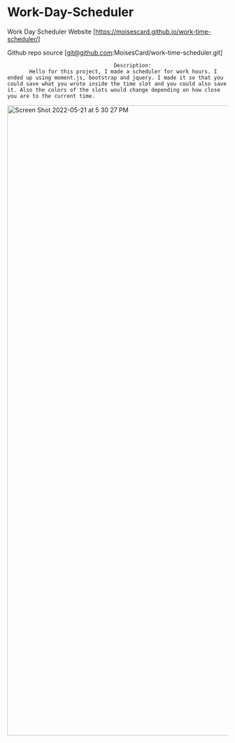 # Work-Day-Scheduler


Work Day Scheduler Website [https://moisescard.github.io/work-time-scheduler/]

Github repo source [git@github.com:MoisesCard/work-time-scheduler.git]

                                      Description:
           Hello for this project, I made a scheduler for work hours. I ended up using moment.js, bootstrap and jquery. I made it so that you could save what you wrote inside the time slot and you could also save it. Also the colors of the slots would change depending on how close you are to the current time.


<img width="1440" alt="Screen Shot 2022-05-21 at 5 30 27 PM" src="https://user-images.githubusercontent.com/103094173/169669794-0f50e940-734a-421d-ae2d-71d0d4f3ed1f.png">
